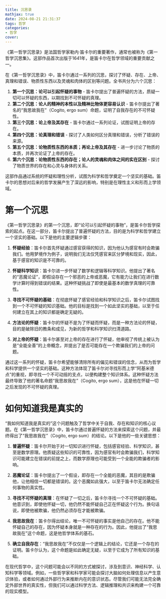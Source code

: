 ```yaml
---
title: 沉思录
mathjax: true
date: 2024-08-21 21:31:37
tags: 哲学
categories:
- 哲学
cover:
---
```

《第一哲学沉思录》是法国哲学家勒内·笛卡尔的重要著作，通常也被称为《第一哲学沉思集》。这部作品首次出版于1641年，是笛卡尔在哲学领域的重要贡献之一。

在《第一哲学沉思录》中，笛卡尔通过一系列的沉思，探讨了怀疑、存在、上帝、真理和错误、物质性东西以及灵魂和肉体的区别等问题。全书共分为六个沉思：

1. **第一个沉思：论可以引起怀疑的事物** - 笛卡尔提出了普遍怀疑的方法，质疑一切可以怀疑的东西，以期找到不可怀疑的真理。
2. **第二个沉思：论人的精神的本性以及精神比物体更容易认识** - 笛卡尔提出了著名的“我思故我在”（Cogito, ergo sum）命题，证明了自我存在的不可怀疑性。
3. **第三个沉思：论上帝及其存在** - 笛卡尔通过一系列论证，试图证明上帝的存在。
4. **第四个沉思：论真理和错误** - 探讨了人类如何区分真理和错误，分析了错误的来源。
5. **第五个沉思：论物质性东西的本质；再论上帝及其存在** - 进一步讨论了物质的本质，并再次论证了上帝的存在。
6. **第六个沉思：论物质性东西的存在；论人的灵魂和肉体之间的实在区别** - 探讨了物质世界的存在和心灵与身体的关系。

这部作品通过系统的怀疑和理性分析，试图为科学和哲学奠定一个坚实的基础。笛卡尔的思想对后来的哲学发展产生了深远的影响，特别是在理性主义和形而上学领域。


# 第一个沉思
《第一哲学沉思录》的第一个沉思，即“论可以引起怀疑的事物”，是笛卡尔哲学探索的起点。在这一部分，笛卡尔提出了普遍怀疑的方法，目的是为科学和哲学建立一个坚实的基础。以下是他的主要逻辑步骤：

1. **怀疑经验**：笛卡尔首先怀疑通过感官获得的知识，因为他认为感官有时会欺骗我们。他用梦境作为例子，说明我们无法仅凭感官来区分梦境和现实，因此，基于感官的知识是不可靠的。

2. **怀疑科学知识**：笛卡尔进一步怀疑了数学和逻辑等科学知识。他提出了著名的“恶魔论证”，即假设存在一个邪恶的上帝或恶魔，它有能力让我们在进行数学计算时得到错误的结果。这种怀疑挑战了即使是最基本的数学真理的可靠性。

3. **寻找不可怀疑的基础**：在彻底怀疑了感官经验和科学知识之后，笛卡尔试图找到一个不可怀疑的知识基础。他的目标是找到一个如此坚实的基础，以至于任何建立在其上的知识都是确定无疑的。

4. **方法论的怀疑**：笛卡尔的怀疑不是为了怀疑而怀疑，而是一种方法论的怀疑，目的是破除旧的教条和成见，为新的哲学和科学知识扫清道路。

5. **对上帝的怀疑**：笛卡尔甚至对上帝的存在进行了怀疑，他审视了传统上被认为是“全能全善”的上帝概念，并提出了是否可能存在一个欺骗我们的上帝的问题。

通过这一系列的怀疑，笛卡尔希望能够清除所有的偏见和错误的信念，从而为哲学和科学提供一个坚实的基础。这种方法体现了笛卡尔对寻找形而上学“阿基米德点”的重视，即寻找一个不可动摇的支点，以便构建整个知识体系。这种怀疑方法最终导致了他的著名命题“我思故我在”（Cogito, ergo sum），这是他在怀疑一切之后发现的不可怀疑的真理。


# 如何知道我是真实的
“我如何知道我是真实的”这个问题触及了哲学中关于自我、存在和知识的核心议题。在《第一哲学沉思录》中，笛卡尔通过普遍怀疑的方法来探索这个问题，并最终得出了“我思故我在”（Cogito, ergo sum）的结论。以下是他的一些关键思想：

1. **普遍怀疑**：笛卡尔开始于对一切知识进行怀疑，包括感官经验、科学知识，甚至是数学原理。他质疑这些知识的可靠性，因为感官有时会欺骗我们，科学知识可能建立在错误的前提之上，而数学原理也可能受到一个全能的欺骗者的影响。

2. **恶魔论证**：笛卡尔提出了一个假设，即存在一个全能的恶魔，其目的是欺骗他，让他相信一切都是错误的。这个恶魔如此强大，以至于笛卡尔无法确定任何事物的真实性。

3. **寻找不可怀疑的真理**：在怀疑了一切之后，笛卡尔寻找一个不可怀疑的基础。他意识到，即使他怀疑一切，他仍然不能怀疑自己正在怀疑这个行为。换句话说，即使他被欺骗，他仍然必须存在才能被欺骗。

4. **我思故我在**：笛卡尔得出结论，唯一不可怀疑的事实是他自己的存在。他不能怀疑自己的存在，因为怀疑本身就是一种存在的行为。因此，他提出了“我思故我在”这个命题，这是他哲学体系的基石。

5. **确立自我存在**：“我思故我在”不仅仅是一个逻辑上的结论，它还是一个存在的证明。笛卡尔认为，这个命题是如此确定无疑，以至于它成为了所有知识的基础。

在现代哲学中，这个问题可能会以不同的方式被探讨，涉及到意识、神经科学、认知科学等领域。例如，一些哲学家和科学家可能会探讨大脑如何处理信息以产生意识体验，或者如何通过外部行为来推断内在的意识状态。尽管我们可能无法完全确定外部世界的真实性，但我们可以通过科学方法、逻辑推理和共识来构建一个可靠的现实模型。
